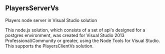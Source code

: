 ## PlayersServerVs 
Players node server in Visual Studio solution

This node.js solution,  which consists of a set of api's designed for a postgres environment, was created for Visual Studio 2013 Professional/Community or greater, using the Node Tools for Visual Studio. This supports the PlayersClientVs solution.
